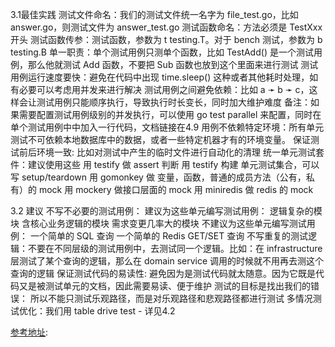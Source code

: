 

3.1最佳实践
测试文件命名：我们的测试文件统一名字为 file_test.go，比如 answer.go，则测试文件为 answer_test.go
测试函数命名：方法必须是 TestXxx 开头
测试函数传参：测试函数，参数为 t testing.T。对于 bench 测试，参数为 b testing.B
单一职责：单个测试用例只测单个函数，比如 TestAdd() 是一个测试用例，那么他就测试 Add 函数，不要把 Sub 函数也放到这个里面来进行测试
测试用例运行速度要快：避免在代码中出现 time.sleep() 这种或者其他耗时处理，如有必要可以考虑用并发来进行解决
测试用例之间避免依赖：比如 a ➛ b ➛ c，这样会让测试用例只能顺序执行，导致执行时长变长，同时加大维护难度
备注：如果需要配置测试用例级别的并发执行，可以使用 go test parallel 来配置，同时在单个测试用例中中加入一行代码，文档链接在4.9
用例不依赖特定环境：所有单元测试不可依赖本地数据库中的数据，或者一些特定机器才有的环境变量。
保证测试前后环境一致: 比如对测试中产生的临时文件进行自动化的清理
统一单元测试套件：建议使用这些
用 testify 做 assert 判断
用 testify 构建 单元测试集合，可以写 setup/teardown
用 gomonkey 做 变量，函数，普通的成员方法（公有，私有）的 mock
用 mockery 做接口层面的 mock
用 miniredis 做 redis 的 mock

3.2 建议
不写不必要的测试用例：
建议为这些单元编写测试用例：
逻辑复杂的模块
含核心业务逻辑的模块
需求变更几率大的模块
不建议为这些单元编写测试用例：
一个简单的 SQL 查询
一个简单的 Redis GET/SET 查询
不写重复的测试逻辑：不要在不同层级的测试用例中，去测试同一个逻辑。比如：在 infrastructure 层测试了某个查询的逻辑，那么在 domain service 调用的时候就不用再去测这个查询的逻辑
保证测试代码的易读性: 避免因为是测试代码就太随意。因为它既是代码又是被测试单元的文档，因此需要易读、便于维护
测试的目标是找出我们的错误： 所以不能只测试乐观路径，而是对乐观路径和悲观路径都进行测试
多情况测试优化：我们用 table drive test - 详见4.2

[参考地址](https://zhuanlan.zhihu.com/p/565209330?utm_id=0):


